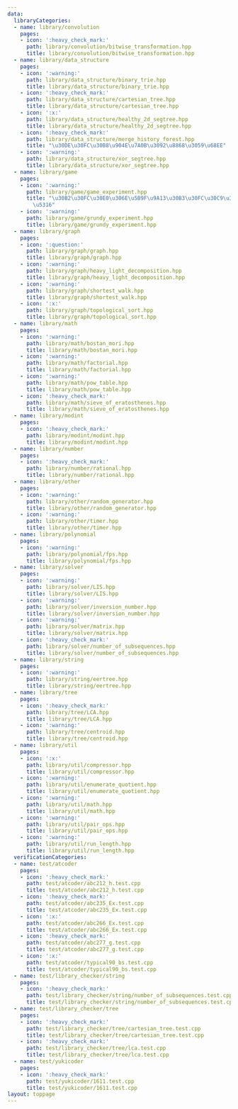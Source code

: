 ```yaml
---
data:
  libraryCategories:
  - name: library/convolution
    pages:
    - icon: ':heavy_check_mark:'
      path: library/convolution/bitwise_transformation.hpp
      title: library/convolution/bitwise_transformation.hpp
  - name: library/data_structure
    pages:
    - icon: ':warning:'
      path: library/data_structure/binary_trie.hpp
      title: library/data_structure/binary_trie.hpp
    - icon: ':heavy_check_mark:'
      path: library/data_structure/cartesian_tree.hpp
      title: library/data_structure/cartesian_tree.hpp
    - icon: ':x:'
      path: library/data_structure/healthy_2d_segtree.hpp
      title: library/data_structure/healthy_2d_segtree.hpp
    - icon: ':heavy_check_mark:'
      path: library/data_structure/merge_history_forest.hpp
      title: "\u30DE\u30FC\u30B8\u904E\u7A0B\u3092\u8868\u3059\u68EE"
    - icon: ':warning:'
      path: library/data_structure/xor_segtree.hpp
      title: library/data_structure/xor_segtree.hpp
  - name: library/game
    pages:
    - icon: ':warning:'
      path: library/game/game_experiment.hpp
      title: "\u30B2\u30FC\u30E0\u306E\u5B9F\u9A13\u30B3\u30FC\u30C9\u306E\u7C21\u7565\
        \u5316"
    - icon: ':warning:'
      path: library/game/grundy_experiment.hpp
      title: library/game/grundy_experiment.hpp
  - name: library/graph
    pages:
    - icon: ':question:'
      path: library/graph/graph.hpp
      title: library/graph/graph.hpp
    - icon: ':warning:'
      path: library/graph/heavy_light_decomposition.hpp
      title: library/graph/heavy_light_decomposition.hpp
    - icon: ':warning:'
      path: library/graph/shortest_walk.hpp
      title: library/graph/shortest_walk.hpp
    - icon: ':x:'
      path: library/graph/topological_sort.hpp
      title: library/graph/topological_sort.hpp
  - name: library/math
    pages:
    - icon: ':warning:'
      path: library/math/bostan_mori.hpp
      title: library/math/bostan_mori.hpp
    - icon: ':warning:'
      path: library/math/factorial.hpp
      title: library/math/factorial.hpp
    - icon: ':warning:'
      path: library/math/pow_table.hpp
      title: library/math/pow_table.hpp
    - icon: ':heavy_check_mark:'
      path: library/math/sieve_of_eratosthenes.hpp
      title: library/math/sieve_of_eratosthenes.hpp
  - name: library/modint
    pages:
    - icon: ':heavy_check_mark:'
      path: library/modint/modint.hpp
      title: library/modint/modint.hpp
  - name: library/number
    pages:
    - icon: ':heavy_check_mark:'
      path: library/number/rational.hpp
      title: library/number/rational.hpp
  - name: library/other
    pages:
    - icon: ':warning:'
      path: library/other/random_generator.hpp
      title: library/other/random_generator.hpp
    - icon: ':warning:'
      path: library/other/timer.hpp
      title: library/other/timer.hpp
  - name: library/polynomial
    pages:
    - icon: ':warning:'
      path: library/polynomial/fps.hpp
      title: library/polynomial/fps.hpp
  - name: library/solver
    pages:
    - icon: ':warning:'
      path: library/solver/LIS.hpp
      title: library/solver/LIS.hpp
    - icon: ':warning:'
      path: library/solver/inversion_number.hpp
      title: library/solver/inversion_number.hpp
    - icon: ':warning:'
      path: library/solver/matrix.hpp
      title: library/solver/matrix.hpp
    - icon: ':heavy_check_mark:'
      path: library/solver/number_of_subsequences.hpp
      title: library/solver/number_of_subsequences.hpp
  - name: library/string
    pages:
    - icon: ':warning:'
      path: library/string/eertree.hpp
      title: library/string/eertree.hpp
  - name: library/tree
    pages:
    - icon: ':heavy_check_mark:'
      path: library/tree/LCA.hpp
      title: library/tree/LCA.hpp
    - icon: ':warning:'
      path: library/tree/centroid.hpp
      title: library/tree/centroid.hpp
  - name: library/util
    pages:
    - icon: ':x:'
      path: library/util/compressor.hpp
      title: library/util/compressor.hpp
    - icon: ':warning:'
      path: library/util/enumerate_quotient.hpp
      title: library/util/enumerate_quotient.hpp
    - icon: ':warning:'
      path: library/util/math.hpp
      title: library/util/math.hpp
    - icon: ':warning:'
      path: library/util/pair_ops.hpp
      title: library/util/pair_ops.hpp
    - icon: ':warning:'
      path: library/util/run_length.hpp
      title: library/util/run_length.hpp
  verificationCategories:
  - name: test/atcoder
    pages:
    - icon: ':heavy_check_mark:'
      path: test/atcoder/abc212_h.test.cpp
      title: test/atcoder/abc212_h.test.cpp
    - icon: ':heavy_check_mark:'
      path: test/atcoder/abc235_Ex.test.cpp
      title: test/atcoder/abc235_Ex.test.cpp
    - icon: ':x:'
      path: test/atcoder/abc266_Ex.test.cpp
      title: test/atcoder/abc266_Ex.test.cpp
    - icon: ':heavy_check_mark:'
      path: test/atcoder/abc277_g.test.cpp
      title: test/atcoder/abc277_g.test.cpp
    - icon: ':x:'
      path: test/atcoder/typical90_bs.test.cpp
      title: test/atcoder/typical90_bs.test.cpp
  - name: test/library_checker/string
    pages:
    - icon: ':heavy_check_mark:'
      path: test/library_checker/string/number_of_subsequences.test.cpp
      title: test/library_checker/string/number_of_subsequences.test.cpp
  - name: test/library_checker/tree
    pages:
    - icon: ':heavy_check_mark:'
      path: test/library_checker/tree/cartesian_tree.test.cpp
      title: test/library_checker/tree/cartesian_tree.test.cpp
    - icon: ':heavy_check_mark:'
      path: test/library_checker/tree/lca.test.cpp
      title: test/library_checker/tree/lca.test.cpp
  - name: test/yukicoder
    pages:
    - icon: ':heavy_check_mark:'
      path: test/yukicoder/1611.test.cpp
      title: test/yukicoder/1611.test.cpp
layout: toppage
---
```

